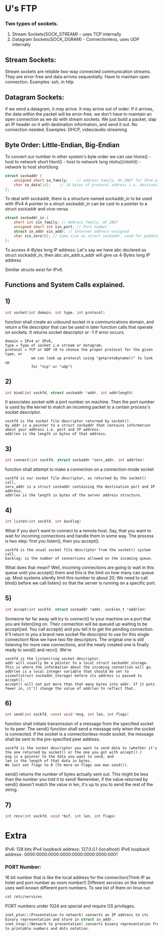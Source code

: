 # U's FTP



### Two types of sockets.
1) Stream Sockets(SOCK_STREAM) - uses TCP internally
2) Datagram Sockets(SOCK_DGRAM) - Connectionless, uses UDP internally


## Stream Sockets:
Stream sockets are reliable two-way connected communication streams.
They are error-free and data arrives sequentially. Have to maintain open connection.
Examples: ssh, in http


## Datagram Sockets:
if we send a datagram, it may arrive. It may arrive out of order. 
If it arrives, the data within the packet will be error-free.
we don't have to maintain an open connection as we do with stream sockets. 
We just build a packet, slap an IP header on it with destination information, and send it out. 
No connection needed.
Examples: DHCP, video/audio streaming


## Byte Order: Little-Endian, Big-Endian
To convert our number in other system's byte order we can use
htons() - host to network short
htonl() - host to network long
ntohs()/ntohl() - network to host short/long

```c
struct sockaddr { 
	unsigned short sa_family;    // address family, AF_INET for IPv4 or AF_INET6 for IPv6 
	char sa_data[14];    // 14 bytes of protocol address i.e. destination address and port number for the socket 
};
```

To deal with sockaddr, there is a structure named sockaddr_in to be used with IPv4
A pointer to a struct sockaddr_in can be cast to a pointer to 
a struct sockaddr and vice-versa. 

```c
struct sockaddr_in { 
	short int sin_family; // Address family, AF_INET 
	unsigned short int sin_port; // Port number 
	struct in_addr sin_addr; // Internet address unsigned 
	char sin_zero[8]; // Same size as struct sockaddr, used for padding
};
```

To access 4-Bytes long IP address:
Let's say we have abc declared as struct sockaddr_in, then
abc.sin_addr.s_addr
will give us 4-Bytes long IP address

Similiar structs exist for IPv6.


## Functions and System Calls explained.

## 1)
```c
int socket(int domain, int type, int protocol) 
```
function  shall  create an unbound socket in a communications domain,
and return a file descriptor that can be used in later function calls that operate on sockets.
It returns socket descriptor or -1 if error occurs.
```
domain = IPv4 or IPv6, 
type = Type of socket i.e stream or datagram,
protocol = TCP or UDP (0 to choose the proper protocol for the given type, or
			we can look up protocol using "getprotobyname()" to look up
			for "tcp" or "udp")
```

## 2)
```c
int bind(int sockfd, struct sockaddr *addr, int addrlength) 
```
It associates socket with a port number on machine.
Then the port number is used by the kernel to match an incoming packet to a certain process's socket descriptor.
```
sockfd is the socket file descriptor returned by socket(). 
my_addr is a pointer to a struct sockaddr that contains information about your address i.e. port and IP address. 
addrlen is the length in bytes of that address.
```

## 3)
```c
int connect(int sockfd, struct sockaddr *serv_addr, int addrlen)
```
function shall attempt to make a connection on a connection-mode socket
```
sockfd is our socket file descriptor, as returned by the socket() call, 
serv_addr is a struct sockaddr containing the destination port and IP address, 
addrlen is the length in bytes of the server address structure.
```

## 4)
```c
int listen(int sockfd, int backlog)
```
What if you don't want to connect to a remote host. 
Say, that you want to wait for incoming connections and handle them in some way. 
The process is two step: first you listen(), then you accept().
```
sockfd is the usual socket file descriptor from the socket() system call. 
backlog: is the number of connections allowed on the incoming queue. 
```
What does that mean? Well, incoming connections are going to wait in this queue until you accept() them 
and this is the limit on how many can queue up. Most systems silently limit this number to about 20;
We need to call bind() before we call listen() so that the server is running on a specific port. 

## 5)
```c
int accept(int sockfd, struct sockaddr *addr, socklen_t *addrlen)
```
Someone far far away will try to connect() to your machine on a port that you are listen()ing on. 
Their connection will be queued up waiting to be accept()ed. 
You call accept() and you tell it to get the pending connection.
It'll return to you a brand new socket file descriptor to use for this single connection! 
Now we have two file descriptors. The original one is still listening for more new connections, 
and the newly created one is finally ready to send() and recv(). We're
```
sockfd is the listen()ing socket descriptor. 
addr will usually be a pointer to a local struct sockaddr_storage. This is where the information about the incoming connection will go. 
addrlen is a local integer variable that should be set to sizeof(struct sockaddr_storage) before its address is passed to accept(). 
accept() will not put more than that many bytes into addr. If it puts fewer in, it'll change the value of addrlen to reflect that.
```

## 6)
```c
int send(int sockfd, const void *msg, int len, int flags)
```
function  shall  initiate transmission of a message from the specified socket to its peer.
The send() function shall send a message only when the socket is connected. 
If  the  socket is a connectionless-mode socket, the message shall be sent to the pre-specified peer address.
```
sockfd is the socket descriptor you want to send data to (whether it's the one returned by socket() or the one you got with accept().) 
msg is a pointer to the data you want to send, and 
len is the length of that data in bytes. 
We Just set flags to 0 (To more on flags see man send()).
```
send() returns the number of bytes actually sent out.
This might be less than the number you told it to send! 
Remember, if the value returned by send() doesn't match the value in len,
it's up to you to send the rest of the string.

## 7)
```c
int recv(int sockfd, void *buf, int len, int flags)
```



# Extra
IPv6: 128 bits
IPv4 loopback address: 127.0.0.1 (localhost)
IPv6 loopback address- 0000:0000:0000:0000:0000:0000:0000:0001

### PORT Number: 
16 bit number that is like the local address for the connection(Think IP as hotel and port number as room number!)
Different services on the internet uses well-known different porn numbers.
To see list of them on linux run 
```bash
cat /etc/services
```
PORT numbers under 1024 are special and require OS privilages.

```c
inet_pton()[Presentation to network] converts an IP address to its
binary representation and store in struct in_addr.
inet_ntop()[Network to presentation] converts binary representation from in_addr
to printable numbers and dots notation.
```



